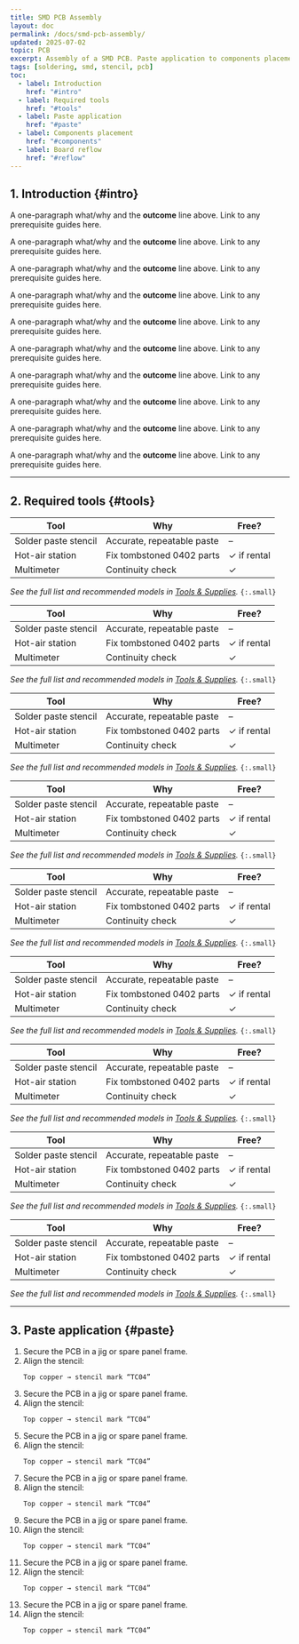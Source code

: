 ```yaml
---
title: SMD PCB Assembly
layout: doc
permalink: /docs/smd-pcb-assembly/
updated: 2025-07-02
topic: PCB
excerpt: Assembly of a SMD PCB. Paste application to components placement and reflow.
tags: [soldering, smd, stencil, pcb]
toc:
  - label: Introduction
    href: "#intro"
  - label: Required tools
    href: "#tools"
  - label: Paste application
    href: "#paste"
  - label: Components placement
    href: "#components"
  - label: Board reflow
    href: "#reflow"
---
```

## 1. Introduction {#intro}

A one-paragraph what/why and the **outcome** line above. Link to any prerequisite guides here.

A one-paragraph what/why and the **outcome** line above. Link to any prerequisite guides here.

A one-paragraph what/why and the **outcome** line above. Link to any prerequisite guides here.

A one-paragraph what/why and the **outcome** line above. Link to any prerequisite guides here.

A one-paragraph what/why and the **outcome** line above. Link to any prerequisite guides here.

A one-paragraph what/why and the **outcome** line above. Link to any prerequisite guides here.

A one-paragraph what/why and the **outcome** line above. Link to any prerequisite guides here.

A one-paragraph what/why and the **outcome** line above. Link to any prerequisite guides here.

A one-paragraph what/why and the **outcome** line above. Link to any prerequisite guides here.

A one-paragraph what/why and the **outcome** line above. Link to any prerequisite guides here.

---

## 2. Required tools {#tools}

| Tool | Why | Free? |
|------|-----|-------|
| Solder paste stencil | Accurate, repeatable paste | – |
| Hot-air station | Fix tombstoned 0402 parts | ✓ if rental |
| Multimeter | Continuity check | ✓ |

_See the full list and recommended models in [Tools & Supplies](/docs/tools)._ `{:.small}`

| Tool | Why | Free? |
|------|-----|-------|
| Solder paste stencil | Accurate, repeatable paste | – |
| Hot-air station | Fix tombstoned 0402 parts | ✓ if rental |
| Multimeter | Continuity check | ✓ |

_See the full list and recommended models in [Tools & Supplies](/docs/tools)._ `{:.small}`

| Tool | Why | Free? |
|------|-----|-------|
| Solder paste stencil | Accurate, repeatable paste | – |
| Hot-air station | Fix tombstoned 0402 parts | ✓ if rental |
| Multimeter | Continuity check | ✓ |

_See the full list and recommended models in [Tools & Supplies](/docs/tools)._ `{:.small}`

| Tool | Why | Free? |
|------|-----|-------|
| Solder paste stencil | Accurate, repeatable paste | – |
| Hot-air station | Fix tombstoned 0402 parts | ✓ if rental |
| Multimeter | Continuity check | ✓ |

_See the full list and recommended models in [Tools & Supplies](/docs/tools)._ `{:.small}`

| Tool | Why | Free? |
|------|-----|-------|
| Solder paste stencil | Accurate, repeatable paste | – |
| Hot-air station | Fix tombstoned 0402 parts | ✓ if rental |
| Multimeter | Continuity check | ✓ |

_See the full list and recommended models in [Tools & Supplies](/docs/tools)._ `{:.small}`

| Tool | Why | Free? |
|------|-----|-------|
| Solder paste stencil | Accurate, repeatable paste | – |
| Hot-air station | Fix tombstoned 0402 parts | ✓ if rental |
| Multimeter | Continuity check | ✓ |

_See the full list and recommended models in [Tools & Supplies](/docs/tools)._ `{:.small}`

| Tool | Why | Free? |
|------|-----|-------|
| Solder paste stencil | Accurate, repeatable paste | – |
| Hot-air station | Fix tombstoned 0402 parts | ✓ if rental |
| Multimeter | Continuity check | ✓ |

_See the full list and recommended models in [Tools & Supplies](/docs/tools)._ `{:.small}`

| Tool | Why | Free? |
|------|-----|-------|
| Solder paste stencil | Accurate, repeatable paste | – |
| Hot-air station | Fix tombstoned 0402 parts | ✓ if rental |
| Multimeter | Continuity check | ✓ |

_See the full list and recommended models in [Tools & Supplies](/docs/tools)._ `{:.small}`

| Tool | Why | Free? |
|------|-----|-------|
| Solder paste stencil | Accurate, repeatable paste | – |
| Hot-air station | Fix tombstoned 0402 parts | ✓ if rental |
| Multimeter | Continuity check | ✓ |

_See the full list and recommended models in [Tools & Supplies](/docs/tools)._ `{:.small}`

---

## 3. Paste application {#paste}

1. Secure the PCB in a jig or spare panel frame.  
2. Align the stencil:  
   ```text
   Top copper → stencil mark “TC04”

1. Secure the PCB in a jig or spare panel frame.  
2. Align the stencil:  
   ```text
   Top copper → stencil mark “TC04”

1. Secure the PCB in a jig or spare panel frame.  
2. Align the stencil:  
   ```text
   Top copper → stencil mark “TC04”

1. Secure the PCB in a jig or spare panel frame.  
2. Align the stencil:  
   ```text
   Top copper → stencil mark “TC04”

1. Secure the PCB in a jig or spare panel frame.  
2. Align the stencil:  
   ```text
   Top copper → stencil mark “TC04”

1. Secure the PCB in a jig or spare panel frame.  
2. Align the stencil:  
   ```text
   Top copper → stencil mark “TC04”

1. Secure the PCB in a jig or spare panel frame.  
2. Align the stencil:  
   ```text
   Top copper → stencil mark “TC04”